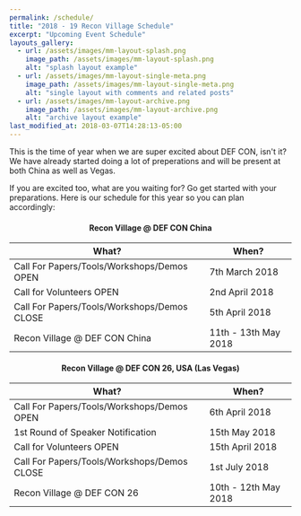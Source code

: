 ```yaml
---
permalink: /schedule/
title: "2018 - 19 Recon Village Schedule"
excerpt: "Upcoming Event Schedule"
layouts_gallery:
  - url: /assets/images/mm-layout-splash.png
    image_path: /assets/images/mm-layout-splash.png
    alt: "splash layout example"
  - url: /assets/images/mm-layout-single-meta.png
    image_path: /assets/images/mm-layout-single-meta.png
    alt: "single layout with comments and related posts"
  - url: /assets/images/mm-layout-archive.png
    image_path: /assets/images/mm-layout-archive.png
    alt: "archive layout example"
last_modified_at: 2018-03-07T14:28:13-05:00
---
```


This is the time of year when we are super excited about DEF CON, isn't it? We have already started doing a lot of preperations and will be present at both China as well as Vegas. 

If you are excited too, what are you waiting for? Go get started with your preparations.  Here is our schedule for this year so you can plan accordingly: 

#### <center>Recon Village @ DEF CON China</center>

| What?                                        | When?	                                           |
| ------------------------------------------- | ----------------------------------------------------- |
| Call For Papers/Tools/Workshops/Demos OPEN | 7th March 2018 |
| Call for Volunteers OPEN | 2nd April 2018 |
| Call For Papers/Tools/Workshops/Demos CLOSE | 5th April 2018 |
| Recon Village @ DEF CON China | 11th - 13th May 2018 |


#### <center>Recon Village @ DEF CON 26, USA (Las Vegas)</center>

| What?                                        | When?	                                           |
| ------------------------------------------- | ----------------------------------------------------- |
| Call For Papers/Tools/Workshops/Demos OPEN | 6th April 2018 |
| 1st Round of Speaker Notification | 15th May 2018 |
| Call for Volunteers OPEN | 15th April 2018 |
| Call For Papers/Tools/Workshops/Demos CLOSE | 1st July 2018 |
| Recon Village @ DEF CON 26 | 10th - 12th May 2018 |